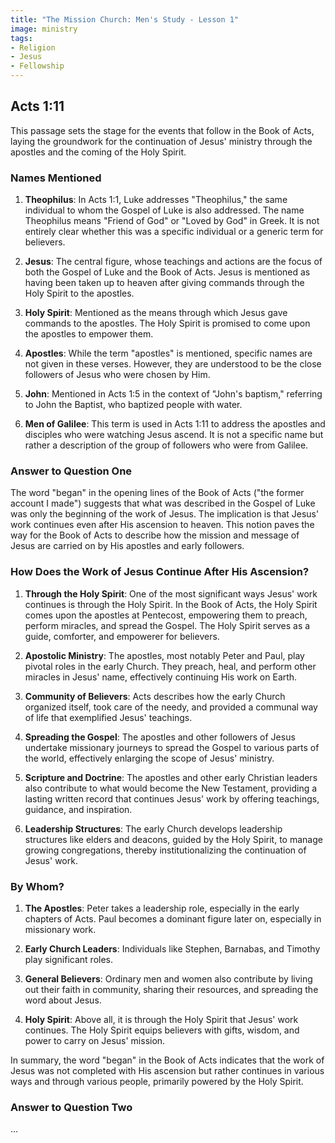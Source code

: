 ```yaml
---
title: "The Mission Church: Men's Study - Lesson 1"
image: ministry
tags:
- Religion
- Jesus
- Fellowship
---
```


## Acts 1:11

This passage sets the stage for the events that follow in the Book of Acts, laying the groundwork for the continuation of Jesus' ministry through the apostles and the coming of the Holy Spirit.

### Names Mentioned

1. **Theophilus**: In Acts 1:1, Luke addresses "Theophilus," the same individual to whom the Gospel of Luke is also addressed. The name Theophilus means "Friend of God" or "Loved by God" in Greek. It is not entirely clear whether this was a specific individual or a generic term for believers.

2. **Jesus**: The central figure, whose teachings and actions are the focus of both the Gospel of Luke and the Book of Acts. Jesus is mentioned as having been taken up to heaven after giving commands through the Holy Spirit to the apostles.

3. **Holy Spirit**: Mentioned as the means through which Jesus gave commands to the apostles. The Holy Spirit is promised to come upon the apostles to empower them.

4. **Apostles**: While the term "apostles" is mentioned, specific names are not given in these verses. However, they are understood to be the close followers of Jesus who were chosen by Him.

5. **John**: Mentioned in Acts 1:5 in the context of "John's baptism," referring to John the Baptist, who baptized people with water.

6. **Men of Galilee**: This term is used in Acts 1:11 to address the apostles and disciples who were watching Jesus ascend. It is not a specific name but rather a description of the group of followers who were from Galilee.

### Answer to Question One 

The word "began" in the opening lines of the Book of Acts ("the former account I made") suggests that what was described in the Gospel of Luke was only the beginning of the work of Jesus. The implication is that Jesus' work continues even after His ascension to heaven. This notion paves the way for the Book of Acts to describe how the mission and message of Jesus are carried on by His apostles and early followers.

### How Does the Work of Jesus Continue After His Ascension?

1. **Through the Holy Spirit**: One of the most significant ways Jesus' work continues is through the Holy Spirit. In the Book of Acts, the Holy Spirit comes upon the apostles at Pentecost, empowering them to preach, perform miracles, and spread the Gospel. The Holy Spirit serves as a guide, comforter, and empowerer for believers.

2. **Apostolic Ministry**: The apostles, most notably Peter and Paul, play pivotal roles in the early Church. They preach, heal, and perform other miracles in Jesus' name, effectively continuing His work on Earth.

3. **Community of Believers**: Acts describes how the early Church organized itself, took care of the needy, and provided a communal way of life that exemplified Jesus' teachings.

4. **Spreading the Gospel**: The apostles and other followers of Jesus undertake missionary journeys to spread the Gospel to various parts of the world, effectively enlarging the scope of Jesus' ministry.

5. **Scripture and Doctrine**: The apostles and other early Christian leaders also contribute to what would become the New Testament, providing a lasting written record that continues Jesus' work by offering teachings, guidance, and inspiration.

6. **Leadership Structures**: The early Church develops leadership structures like elders and deacons, guided by the Holy Spirit, to manage growing congregations, thereby institutionalizing the continuation of Jesus' work.

### By Whom?

1. **The Apostles**: Peter takes a leadership role, especially in the early chapters of Acts. Paul becomes a dominant figure later on, especially in missionary work.

2. **Early Church Leaders**: Individuals like Stephen, Barnabas, and Timothy play significant roles.

3. **General Believers**: Ordinary men and women also contribute by living out their faith in community, sharing their resources, and spreading the word about Jesus.

4. **Holy Spirit**: Above all, it is through the Holy Spirit that Jesus' work continues. The Holy Spirit equips believers with gifts, wisdom, and power to carry on Jesus' mission.

In summary, the word "began" in the Book of Acts indicates that the work of Jesus was not completed with His ascension but rather continues in various ways and through various people, primarily powered by the Holy Spirit.

### Answer to Question Two

...

[^1]: **Title:** []()<br>
**Publication:** []()<br>
**Archive:** [archive]()

[^2]: **Title:** []()<br>
**Publication:** []()<br>
**Archive:** [archive]()
